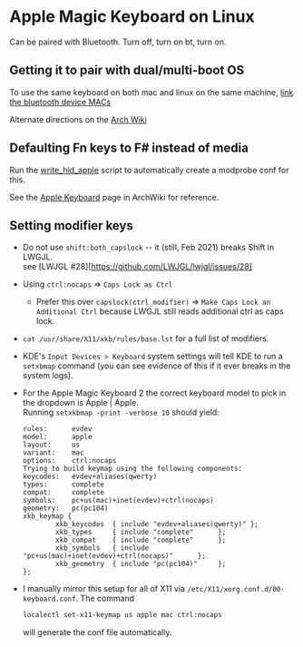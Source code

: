 # Apple Magic Keyboard on Linux

Can be paired with Bluetooth. Turn off, turn on bt, turn on.

## Getting it to pair with dual/multi-boot OS

To use the same keyboard on both mac and linux on the same machine, [link the
bluetooth device MACs](https://askubuntu.com/questions/948417/how-can-i-use-the-same-bluetooth-keyboard-and-mouse-with-both-macos-and-ubuntu)

Alternate directions on the [Arch Wiki](https://wiki.archlinux.org/index.php/Bluetooth#Dual_boot_pairing)

## Defaulting Fn keys to F# instead of media

Run the [write_hid_apple](./write_hid_apple) script to automatically create
a modprobe conf for this.

See the [Apple Keyboard](https://wiki.archlinux.org/index.php/Apple_Keyboard)
page in ArchWiki for reference.

## Setting modifier keys

- Do not use `shift:both_capslock` -- it (still, Feb 2021) breaks Shift in
  LWGJL.  
      see [LWJGL #28][https://github.com/LWJGL/lwjgl/issues/28]
- Using `ctrl:nocaps` => `Caps Lock as Ctrl`
    - Prefer this over `capslock(ctrl_modifier)` => `Make Caps Lock an
      Additional Ctrl` because LWGJL still reads additional ctrl as caps lock.
- `cat /usr/share/X11/xkb/rules/base.lst` for a full list of modifiers.

- KDE's `Input Devices > Keyboard` system settings will tell KDE to run
  a `setxbmap` command (you can see evidence of this if it ever breaks in the
  system logs).
- For the Apple Magic Keyboard 2 the correct keyboard model to pick in the
  dropdown is Apple | Apple.  
  Running `setxkbmap -print -verbose 10` should yield:

    ```plain
    rules:      evdev
    model:      apple
    layout:     us
    variant:    mac
    options:    ctrl:nocaps
    Trying to build keymap using the following components:
    keycodes:   evdev+aliases(qwerty)
    types:      complete
    compat:     complete
    symbols:    pc+us(mac)+inet(evdev)+ctrl(nocaps)
    geometry:   pc(pc104)
    xkb_keymap {
            xkb_keycodes  { include "evdev+aliases(qwerty)" };
            xkb_types     { include "complete"      };
            xkb_compat    { include "complete"      };
            xkb_symbols   { include "pc+us(mac)+inet(evdev)+ctrl(nocaps)"      };
            xkb_geometry  { include "pc(pc104)"     };
    };
    ```

- I manually mirror this setup for all of X11 via
  `/etc/X11/xorg.conf.d/00-keyboard.conf`. The command

  ```sh
  localectl set-x11-keymap us apple mac ctrl:nocaps
  ```

  will generate the conf file automatically.

